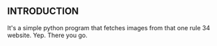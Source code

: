 INTRODUCTION
------------

It's a simple python program that fetches images from that one rule 34 website. Yep. There you go.